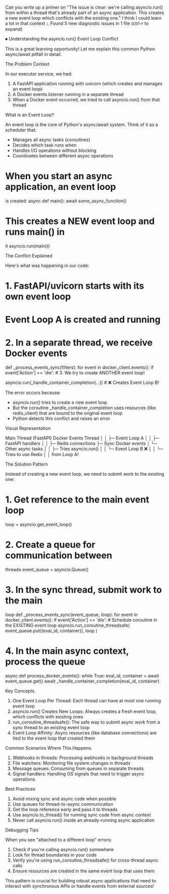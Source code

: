 Can you write up a primer on "The issue is clear: 
  we're calling asyncio.run() from
     within a thread that's already part of an async
    application. This creates a new event loop which
    conflicts with the existing one." I think I could 
  learn a lot in that context
  ⎿ Found 5 new diagnostic issues in 1 file (ctrl-r to
     expand)

⏺ Understanding the asyncio.run() Event Loop Conflict

  This is a great learning opportunity! Let me explain
   this common Python async/await pitfall in detail.

  The Problem Context

  In our executor service, we had:
  1. A FastAPI application running with uvicorn (which
   creates and manages an event loop)
  2. A Docker events listener running in a separate
  thread
  3. When a Docker event occurred, we tried to call
  asyncio.run() from that thread

  What is an Event Loop?

  An event loop is the core of Python's async/await
  system. Think of it as a scheduler that:
  - Manages all async tasks (coroutines)
  - Decides which task runs when
  - Handles I/O operations without blocking
  - Coordinates between different async operations

  # When you start an async application, an event loop
   is created:
  async def main():
      await some_async_function()

  # This creates a NEW event loop and runs main() in 
  it
  asyncio.run(main())

  The Conflict Explained

  Here's what was happening in our code:

  # 1. FastAPI/uvicorn starts with its own event loop
  # Event Loop A is created and running

  # 2. In a separate thread, we receive Docker events
  def _process_events_sync(filters):
      for event in docker_client.events():
          if event['Action'] == 'die':
              # 3. We try to create ANOTHER event 
  loop!

  asyncio.run(_handle_container_completion(...))  # ❌
   Creates Event Loop B!

  The error occurs because:
  - asyncio.run() tries to create a new event loop
  - But the coroutine _handle_container_completion
  uses resources (like redis_client) that are bound to
   the original event loop
  - Python detects this conflict and raises an error

  Visual Representation

  Main Thread (FastAPI)          Docker Events Thread
  │                              │
  ├─ Event Loop A                │
  │  ├─ FastAPI handlers         │
  │  ├─ Redis connections        ├─ Sync Docker events
  │  └─ Other async tasks        │
  │                              ├─ Tries
  asyncio.run()
  │                              │  └─ Event Loop B ❌
  │                              │     └─ Tries to use
   Redis
  │                              │        from Loop A!

  The Solution Pattern

  Instead of creating a new event loop, we need to
  submit work to the existing one:

  # 1. Get reference to the main event loop
  loop = asyncio.get_event_loop()

  # 2. Create a queue for communication between 
  threads
  event_queue = asyncio.Queue()

  # 3. In the sync thread, submit work to the main 
  loop
  def _process_events_sync(event_queue, loop):
      for event in docker_client.events():
          if event['Action'] == 'die':
              # Schedule coroutine in the EXISTING 
  event loop
              asyncio.run_coroutine_threadsafe(
                  event_queue.put((eval_id,
  container)),
                  loop
              )

  # 4. In the main async context, process the queue
  async def process_docker_events():
      while True:
          eval_id, container = await event_queue.get()
          await _handle_container_completion(eval_id,
  container)

  Key Concepts

  1. One Event Loop Per Thread: Each thread can have
  at most one running event loop
  2. asyncio.run() Creates New Loops: Always creates a
   fresh event loop, which conflicts with existing
  ones
  3. run_coroutine_threadsafe(): The safe way to
  submit async work from a sync thread to an existing
  event loop
  4. Event Loop Affinity: Async resources (like
  database connections) are tied to the event loop
  that created them

  Common Scenarios Where This Happens

  1. Webhooks in threads: Processing webhooks in
  background threads
  2. File watchers: Monitoring file system changes in
  threads
  3. Message queues: Consuming from queues in separate
   threads
  4. Signal handlers: Handling OS signals that need to
   trigger async operations

  Best Practices

  1. Avoid mixing sync and async code when possible
  2. Use queues for thread-to-async communication
  3. Get the loop reference early and pass it to
  threads
  4. Use asyncio.to_thread() for running sync code
  from async context
  5. Never call asyncio.run() inside an
  already-running async application

  Debugging Tips

  When you see "attached to a different loop" errors:
  1. Check if you're calling asyncio.run() somewhere
  2. Look for thread boundaries in your code
  3. Verify you're using run_coroutine_threadsafe()
  for cross-thread async calls
  4. Ensure resources are created in the same event
  loop that uses them

  This pattern is crucial for building robust async
  applications that need to interact with synchronous
  APIs or handle events from external sources!